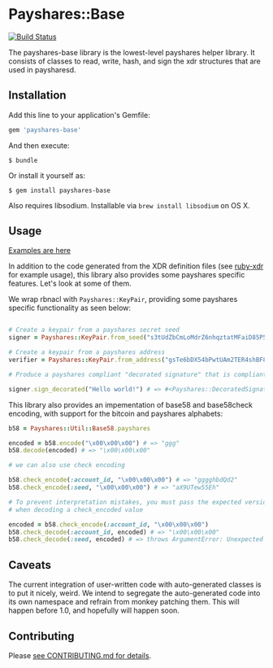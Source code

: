 # Payshares::Base

[![Build Status](https://travis-ci.org/payshares/ruby-payshares-base.svg)](https://travis-ci.org/payshares/ruby-payshares-base)

The payshares-base library is the lowest-level payshares helper library.  It consists of classes
to read, write, hash, and sign the xdr structures that are used in paysharesd.

## Installation

Add this line to your application's Gemfile:

```ruby
gem 'payshares-base'
```

And then execute:

    $ bundle

Or install it yourself as:

    $ gem install payshares-base

Also requires libsodium. Installable via `brew install libsodium` on OS X.

## Usage

[Examples are here](examples)

In addition to the code generated from the XDR definition files (see [ruby-xdr](https://github.com/payshares/ruby-xdr) for example usage), this library also provides some payshares specific features.  Let's look at some of them.

We wrap rbnacl with `Payshares::KeyPair`, providing some payshares specific functionality as seen below:

```ruby

# Create a keypair from a payshares secret seed
signer = Payshares::KeyPair.from_seed("s3tUdZbCmLoMdrZ6nhqztatMFaiD85P54oVj93g1NeSBwWQpTnE")

# Create a keypair from a payshares address
verifier = Payshares::KeyPair.from_address("gsTe6bDX54bPwtUAm2TER4shBF8nQNVtEvB8fmRkRoWvq3Y8XmY")

# Produce a payshares compliant "decorated signature" that is compliant with payshares transactions

signer.sign_decorated("Hello world!") # => #<Payshares::DecoratedSignature ...>

```

This library also provides an impementation of base58 and base58check encoding, with support for the bitcoin and payshares alphabets:

```ruby
b58 = Payshares::Util::Base58.payshares

encoded = b58.encode("\x00\x00\x00") # => "ggg"
b58.decode(encoded) # => "\x00\x00\x00"

# we can also use check encoding

b58.check_encode(:account_id, "\x00\x00\x00") # => "gggghbdQd2"
b58.check_encode(:seed, "\x00\x00\x00") # => "aX9UTew55Eh"

# To prevent interpretation mistakes, you must pass the expected version byte
# when decoding a check_encoded value

encoded = b58.check_encode(:account_id, "\x00\x00\x00")
b58.check_decode(:account_id, encoded) # => "\x00\x00\x00"
b58.check_decode(:seed, encoded) # => throws ArgumentError: Unexpected version: :account_id

```

## Caveats

The current integration of user-written code with auto-generated classes is to put it nicely, weird.  We intend to segregate the auto-generated code into its own namespace and refrain from monkey patching them.  This will happen before 1.0, and hopefully will happen soon.

## Contributing

Please [see CONTRIBUTING.md for details](CONTRIBUTING.md).

